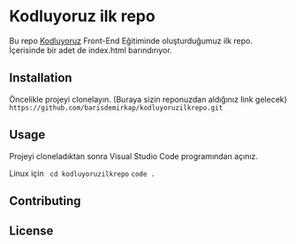 # Kodluyoruz ilk repo
Bu repo [Kodluyoruz](https://www.kodluyoruz.org/) Front-End Eğitiminde oluşturduğumuz ilk repo. İçerisinde bir adet de index.html barındırıyor.

## Installation
Öncelikle projeyi clonelayın. (Buraya sizin reponuzdan aldığınız link gelecek)
``` https://github.com/barisdemirkap/kodluyoruzilkrepo.git ```

## Usage 
Projeyi cloneladıktan sonra Visual Studio Code programından açınız.

Linux için
``` cd kodluyoruzilkrepo```
`code .`

## Contributing

## License